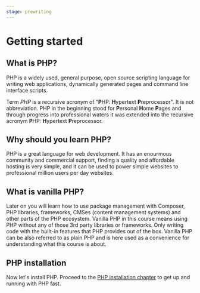 ```yaml
---
stage: prewriting
---
```


# Getting started

## What is PHP?

PHP is a widely used, general purpose, open source scripting language for writing
web applications, dynamically generated pages and command line interface scripts.

Term *PHP* is a recursive acronym of "**P**HP: **H**ypertext **P**reprocessor".
It is not abbreviation. PHP in the beginning stood for **P**ersonal **H**ome
**P**ages and through progress into professional waters it was extended into the
recursive acronym **P**HP: **H**ypertext **P**reprocessor.

## Why should you learn PHP?

PHP is a great language for web development. It has an enourmous community and
commercial support, finding a quality and affordable hosting is very simple, and
it can be used to power simple websites to professional million users per day
websites.

## What is vanilla PHP?

Later on you will learn how to use package management with Composer, PHP libraries,
frameworks, CMSes (content management systems) and other parts of the PHP ecosystem.
Vanilla PHP in this course means using PHP without any of those 3rd party
libraries or frameworks. Only writing code with the built-in features that PHP
provides out of the box. Vanilla PHP can be also referred to as plain PHP and is
here used as a convenience for understanding what this course is about.

## PHP installation

Now let's install PHP. Proceed to the [PHP installation chapter](/php/intro/installation)
to get up and running with PHP fast.
